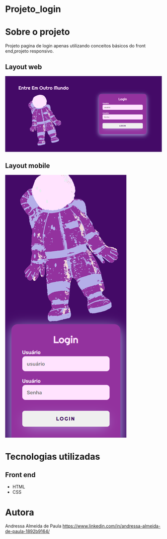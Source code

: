 # Projeto_login

# Sobre o projeto

Projeto pagina de login apenas utilizando conceitos básicos do front end,projeto responsivo.

## Layout web
![Web ](https://github.com/andressa15alm/Projeto_login/blob/main/img/imgweb.png) 

## Layout mobile
![Mobile ](https://github.com/andressa15alm/Projeto_login/blob/main/img/mobileimg.png)

# Tecnologias utilizadas
## Front end
- HTML 
- CSS

# Autora

Andressa Almeida de Paula
https://www.linkedin.com/in/andressa-almeida-de-paula-1892b9164/


